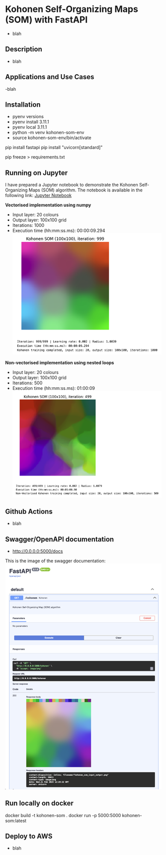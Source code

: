 # Kohonen Self-Organizing Maps (SOM) with FastAPI
- blah

## Description
- blah

## Applications and Use Cases
-blah

## Installation
- pyenv versions
- pyenv install 3.11.1
- pyenv local 3.11.1
- python -m venv kohonen-som-env
- source kohonen-som-env/bin/activate

pip install fastapi
pip install "uvicorn[standard]"

pip freeze > requirements.txt

## Running on Jupyter
I have prepared a Jupyter notebook to demonstrate the Kohonen Self-Organizing Maps (SOM) algorithm. The notebook is available in the following link:
[Jupyter Notebook](kohonen.ipynb)

**Vectorised implementation using numpy**
- Input layer: 20 colours
- Output layer: 100x100 grid
- Iterations: 1000
- Execution time (hh:mm:ss.ms): 00:00:09.294
![Jupyter](/images/vectorised-1000.png)

**Non-vectorised implementation using nested loops**
- Input layer: 20 colours
- Output layer: 100x100 grid
- Iterations: 500
- Execution time (hh:mm:ss.ms): 01:00:09
![Jupyter](/images/non-vectorised-500.png)


## Github Actions

- blah

## Swagger/OpenAPI documentation
- http://0.0.0.0:5000/docs

This is the image of the swagger documentation:
![Swagger](/images/swagger-openapi.png)

## Run locally on docker

docker build -t kohonen-som .
docker run -p 5000:5000 kohonen-som:latest

## Deploy to AWS
- blah